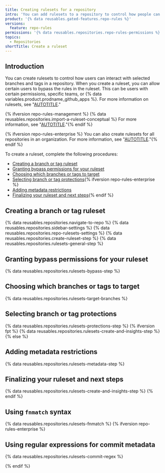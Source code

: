 ```yaml
---
title: Creating rulesets for a repository
intro: 'You can add rulesets to a repository to control how people can interact with specific branches and tags.'
product: '{% data reusables.gated-features.repo-rules %}'
versions:
  feature: repo-rules
permissions: '{% data reusables.repositories.repo-rules-permissions %}'
topics:
  - Repositories
shortTitle: Create a ruleset
---
```


## Introduction

You can create rulesets to control how users can interact with selected branches and tags in a repository. When you create a ruleset, you can allow certain users to bypass the rules in the ruleset. This can be users with certain permissions, specific teams, or {% data variables.product.prodname_github_apps %}. For more information on rulesets, see "[AUTOTITLE](/repositories/configuring-branches-and-merges-in-your-repository/managing-rulesets/about-rulesets)."

{% ifversion repo-rules-management %}
{% data reusables.repositories.import-a-ruleset-conceptual %} For more information, see "[AUTOTITLE](/organizations/managing-organization-settings/managing-rulesets-for-repositories-in-your-organization#using-ruleset-history)."{% endif %}

{% ifversion repo-rules-enterprise %}
You can also create rulesets for all repositories in an organization. For more information, see "[AUTOTITLE](/organizations/managing-organization-settings/creating-rulesets-for-repositories-in-your-organization)."{% endif %}

To create a ruleset, complete the following procedures:

- [Creating a branch or tag ruleset](#creating-a-branch-or-tag-ruleset)
- [Granting bypass permissions for your ruleset](#granting-bypass-permissions-for-your-ruleset)
- [Choosing which branches or tags to target](#choosing-which-branches-or-tags-to-target)
- [Selecting branch or tag protections](#selecting-branch-or-tag-protections){% ifversion repo-rules-enterprise %}
- [Adding metadata restrictions](#adding-metadata-restrictions)
- [Finalizing your ruleset and next steps](#finalizing-your-ruleset-and-next-steps){% endif %}

## Creating a branch or tag ruleset

{% data reusables.repositories.navigate-to-repo %}
{% data reusables.repositories.sidebar-settings %}
{% data reusables.repositories.repo-rulesets-settings %}
{% data reusables.repositories.create-ruleset-step %}
{% data reusables.repositories.rulesets-general-step %}

## Granting bypass permissions for your ruleset

{% data reusables.repositories.rulesets-bypass-step %}

## Choosing which branches or tags to target

{% data reusables.repositories.rulesets-target-branches %}

## Selecting branch or tag protections

{% data reusables.repositories.rulesets-protections-step %}
{% ifversion fpt %}
{% data reusables.repositories.rulesets-create-and-insights-step %}
{% else %}

## Adding metadata restrictions

{% data reusables.repositories.rulesets-metadata-step %}

## Finalizing your ruleset and next steps

{% data reusables.repositories.rulesets-create-and-insights-step %}
{% endif %}

## Using `fnmatch` syntax

{% data reusables.repositories.rulesets-fnmatch %}
{% ifversion repo-rules-enterprise %}

## Using regular expressions for commit metadata

{% data reusables.repositories.rulesets-commit-regex %}

{% endif %}
